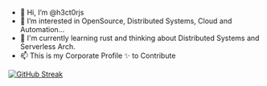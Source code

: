 - 👋 Hi, I’m @h3ct0rjs
- 👀 I’m interested in OpenSource, Distributed Systems, Cloud and Automation...
- 🌱 I'm currently learning rust and thinking about Distributed  Systems and Serverless Arch.
- 📫 This is my Corporate Profile ✨ to Contribute 

[![GitHub Streak](https://github-readme-streak-stats.herokuapp.com?user=hjimenez-godaddy&theme=chartreuse-dark&mode=weekly)](https://git.io/streak-stats)
<!---
hectorjimenezs/hectorjimenezs is a ✨ special ✨ repository because its `README.md` (this file) appears on your GitHub profile.
You can click the Preview link to take a look at your changes.
--->
